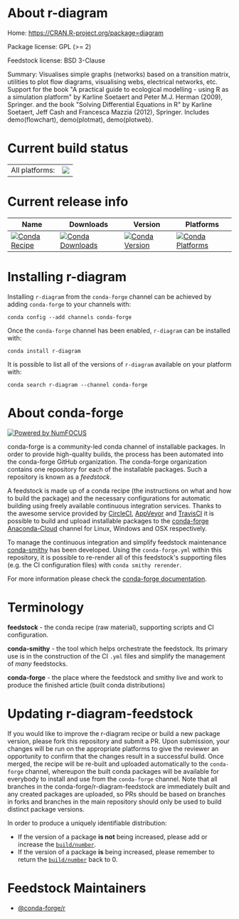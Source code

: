 About r-diagram
===============

Home: https://CRAN.R-project.org/package=diagram

Package license: GPL (>= 2)

Feedstock license: BSD 3-Clause

Summary: Visualises simple graphs (networks) based on a transition matrix, utilities to plot flow diagrams,  visualising webs, electrical networks, etc. Support for the book "A practical guide to ecological modelling - using R as a simulation platform" by Karline Soetaert and Peter M.J. Herman (2009), Springer. and the book "Solving Differential Equations in R" by Karline Soetaert, Jeff Cash and Francesca Mazzia (2012), Springer. Includes demo(flowchart), demo(plotmat), demo(plotweb).



Current build status
====================


<table><tr><td>All platforms:</td>
    <td>
      <a href="https://dev.azure.com/conda-forge/feedstock-builds/_build/latest?definitionId=1078&branchName=master">
        <img src="https://dev.azure.com/conda-forge/feedstock-builds/_apis/build/status/r-diagram-feedstock?branchName=master">
      </a>
    </td>
  </tr>
</table>

Current release info
====================

| Name | Downloads | Version | Platforms |
| --- | --- | --- | --- |
| [![Conda Recipe](https://img.shields.io/badge/recipe-r--diagram-green.svg)](https://anaconda.org/conda-forge/r-diagram) | [![Conda Downloads](https://img.shields.io/conda/dn/conda-forge/r-diagram.svg)](https://anaconda.org/conda-forge/r-diagram) | [![Conda Version](https://img.shields.io/conda/vn/conda-forge/r-diagram.svg)](https://anaconda.org/conda-forge/r-diagram) | [![Conda Platforms](https://img.shields.io/conda/pn/conda-forge/r-diagram.svg)](https://anaconda.org/conda-forge/r-diagram) |

Installing r-diagram
====================

Installing `r-diagram` from the `conda-forge` channel can be achieved by adding `conda-forge` to your channels with:

```
conda config --add channels conda-forge
```

Once the `conda-forge` channel has been enabled, `r-diagram` can be installed with:

```
conda install r-diagram
```

It is possible to list all of the versions of `r-diagram` available on your platform with:

```
conda search r-diagram --channel conda-forge
```


About conda-forge
=================

[![Powered by NumFOCUS](https://img.shields.io/badge/powered%20by-NumFOCUS-orange.svg?style=flat&colorA=E1523D&colorB=007D8A)](http://numfocus.org)

conda-forge is a community-led conda channel of installable packages.
In order to provide high-quality builds, the process has been automated into the
conda-forge GitHub organization. The conda-forge organization contains one repository
for each of the installable packages. Such a repository is known as a *feedstock*.

A feedstock is made up of a conda recipe (the instructions on what and how to build
the package) and the necessary configurations for automatic building using freely
available continuous integration services. Thanks to the awesome service provided by
[CircleCI](https://circleci.com/), [AppVeyor](https://www.appveyor.com/)
and [TravisCI](https://travis-ci.com/) it is possible to build and upload installable
packages to the [conda-forge](https://anaconda.org/conda-forge)
[Anaconda-Cloud](https://anaconda.org/) channel for Linux, Windows and OSX respectively.

To manage the continuous integration and simplify feedstock maintenance
[conda-smithy](https://github.com/conda-forge/conda-smithy) has been developed.
Using the ``conda-forge.yml`` within this repository, it is possible to re-render all of
this feedstock's supporting files (e.g. the CI configuration files) with ``conda smithy rerender``.

For more information please check the [conda-forge documentation](https://conda-forge.org/docs/).

Terminology
===========

**feedstock** - the conda recipe (raw material), supporting scripts and CI configuration.

**conda-smithy** - the tool which helps orchestrate the feedstock.
                   Its primary use is in the construction of the CI ``.yml`` files
                   and simplify the management of *many* feedstocks.

**conda-forge** - the place where the feedstock and smithy live and work to
                  produce the finished article (built conda distributions)


Updating r-diagram-feedstock
============================

If you would like to improve the r-diagram recipe or build a new
package version, please fork this repository and submit a PR. Upon submission,
your changes will be run on the appropriate platforms to give the reviewer an
opportunity to confirm that the changes result in a successful build. Once
merged, the recipe will be re-built and uploaded automatically to the
`conda-forge` channel, whereupon the built conda packages will be available for
everybody to install and use from the `conda-forge` channel.
Note that all branches in the conda-forge/r-diagram-feedstock are
immediately built and any created packages are uploaded, so PRs should be based
on branches in forks and branches in the main repository should only be used to
build distinct package versions.

In order to produce a uniquely identifiable distribution:
 * If the version of a package **is not** being increased, please add or increase
   the [``build/number``](https://conda.io/docs/user-guide/tasks/build-packages/define-metadata.html#build-number-and-string).
 * If the version of a package **is** being increased, please remember to return
   the [``build/number``](https://conda.io/docs/user-guide/tasks/build-packages/define-metadata.html#build-number-and-string)
   back to 0.

Feedstock Maintainers
=====================

* [@conda-forge/r](https://github.com/conda-forge/r/)

